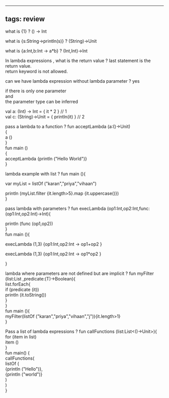 
---
tags: review
---

what is {1}
?
() -> Int
<!--SR:!2023-08-26,13,290-->

what is {s:String->println(s)}
?
(String)->Unit
<!--SR:!2023-08-26,13,290-->

what is {a:Int,b:Int -> a*b}
?
(Int,Int)->Int
<!--SR:!2023-08-27,14,290-->

In lambda expressions , what is the return value
?
last statement is the return value.  
return keyword is not allowed.
<!--SR:!2023-08-24,11,270-->

can we have lambda expression without lambda parameter
?
yes  
  
if there is only one parameter  
and  
the parameter type can be inferred  
  
val a: (Int) -> Int = { it * 2 } // 1  
val c: (String)->Unit = { println(it) } // 2
<!--SR:!2023-09-05,7,270-->

pass a lambda to a function
?
fun acceptLambda (a:()->Unit)  
{  
a ()  
}  
fun main ()  
{  
acceptLambda {println ("Hello World")}  
}
<!--SR:!2023-08-28,15,290-->

lambda example with list
?
fun main (){  
  
var myList = listOf ("karan","priya","vihaan")  
  
println (myList.filter {it.length>5}.map {it.uppercase()})  
}
<!--SR:!2023-08-29,16,290-->

pass lambda with parameters
?
fun execLambda (op1:Int,op2:Int,func:(op1:Int,op2:Int)->Int){  
  
println (func (op1,op2))  
}  
fun main (){  
  
execLambda (1,3) {op1:Int,op2:Int -> op1+op2 }  
  
execLambda (1,3) {op1:Int,op2:Int -> op1*op2 }  
  
}
<!--SR:!2023-09-30,38,290-->

lambda where parameters are not defined but are implicit
?
fun <T> myFilter (list:List <T>,predicate:(T)->Boolean){  
list.forEach{  
if (predicate (it))  
println (it.toString())  
}  
}  
fun main (){  
myFilter(listOf ("karan","priya","vihaan","j")){it.length>1}  
}
<!--SR:!2023-08-29,16,300-->

Pass a list of lambda expressions
?
fun callFunctions (list:List<()->Unit>){  
for (item in list)  
item ()  
}  
fun main() {  
callFunctions(  
listOf (  
{println ("Hello")},  
{println ("world")}  
)  
)  
}
<!--SR:!2023-08-31,18,300-->







	




